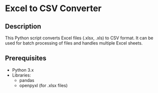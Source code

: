 # Excel to CSV Converter

## Description
This Python script converts Excel files (.xlsx, .xls) to CSV format. It can be used for batch processing of files and handles multiple Excel sheets.

## Prerequisites
- Python 3.x
- Libraries:
  - pandas
  - openpyxl (for .xlsx files)